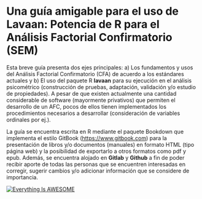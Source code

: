 # Una guía amigable para el uso de Lavaan: Potencia de R para el Análisis Factorial Confirmatorio (SEM)

Esta breve guía presenta dos ejes principales: a) Los fundamentos y usos del Análisis Factorial Confirmatorio (CFA) de acuerdo a los estándares actuales y b) El uso del paquete R **lavaan** para su ejecución en el análisis psicométrico (construcción de pruebas, adaptación, validación y/o estudio de propiedades). A pesar de que existen actualmente una cantidad considerable de software (mayormente privativos) que permiten el desarrollo de un AFC, pocos de ellos tienen implementados los procedimientos necesarios a desarrollar (consideración de variables ordinales por ej.).

La guía se encuentra escrita en R mediante el paquete Bookdown que implementa el estilo GitBook (https://www.gitbook.com) para la presentación de libros y/o documentos (manuales) en formato HTML (tipo página web) y la posibilidad de exportarlo a otros formatos como pdf y epub. Además, se encuentra alojado en **Gitlab** y **Github** a fin de poder recibir aporte de todas las personas que se encuentren interesadas en corregir, sugerir cambios y/o adicionar información que se considere de importancia. 

[![Everything Is AWESOME](https://brianmsm.github.io/manual-lavaan/images/openaccess.png)](https://brianmsm.github.io/manual-lavaan/images/openaccess.png "Open Access")
